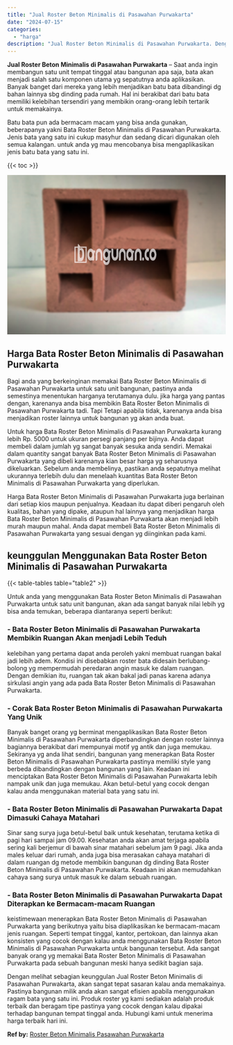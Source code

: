 ```yaml
---
title: "Jual Roster Beton Minimalis di Pasawahan Purwakarta"
date: "2024-07-15"
categories: 
  - "harga"
description: "Jual Roster Beton Minimalis di Pasawahan Purwakarta. Dengan melihat sebagian keunggulan Jual Roster Beton Minimalis di Pasawahan Purwakarta, akan sangat tepa..."
---
```


**Jual Roster Beton Minimalis di Pasawahan Purwakarta** – Saat anda ingin membangun satu unit tempat tinggal atau bangunan apa saja, bata akan menjadi salah satu komponen utama yg sepatutnya anda aplikasikan. Banyak banget dari mereka yang lebih menjadikan batu bata dibandingi dg bahan lainnya sbg dinding pada rumah. Hal ini berakibat dari batu bata memiliki kelebihan tersendiri yang membikin orang-orang lebih tertarik untuk memakainya.

Batu bata pun ada bermacam macam yang bisa anda gunakan, beberapanya yakni Bata Roster Beton Minimalis di Pasawahan Purwakarta. Jenis bata yang satu ini cukup masyhur dan sedang dicari digunakan oleh semua kalangan. untuk anda yg mau mencobanya bisa mengaplikasikan jenis batu bata yang satu ini.

{{< toc >}}

![Jual Roster Beton Minimalis di Pasawahan Purwakarta](/images/bata-roster-minimalis-33.png)

## Harga Bata Roster Beton Minimalis di Pasawahan Purwakarta

Bagi anda yang berkeinginan memakai Bata Roster Beton Minimalis di Pasawahan Purwakarta untuk satu unit bangunan, pastinya anda semestinya menentukan harganya terutamanya dulu. jika harga yang pantas dengan, karenanya anda bisa membikin Bata Roster Beton Minimalis di Pasawahan Purwakarta tadi. Tapi Tetapi apabila tidak, karenanya anda bisa menjadikan roster lainnya untuk bangunan yg akan anda buat.

Untuk harga Bata Roster Beton Minimalis di Pasawahan Purwakarta kurang lebih Rp. 5000 untuk ukuran persegi panjang per bijinya. Anda dapat membeli dalam jumlah yg sangat banyak sesuka anda sendiri. Memakai dalam quantity sangat banyak Bata Roster Beton Minimalis di Pasawahan Purwakarta yang dibeli karenanya kian besar harga yg seharusnya dikeluarkan. Sebelum anda membelinya, pastikan anda sepatutnya melihat ukurannya terlebih dulu dan menelaah kuantitas Bata Roster Beton Minimalis di Pasawahan Purwakarta yang diperlukan.

Harga Bata Roster Beton Minimalis di Pasawahan Purwakarta juga berlainan dari setiap kios maupun penjualnya. Keadaan itu dapat diberi pengaruh oleh kualitas, bahan yang dipake, ataupun hal lainnya yang menjadikan harga Bata Roster Beton Minimalis di Pasawahan Purwakarta akan menjadi lebih murah maupun mahal. Anda dapat membeli Bata Roster Beton Minimalis di Pasawahan Purwakarta yang sesuai dengan yg diinginkan pada kami.

## keunggulan Menggunakan Bata Roster Beton Minimalis di Pasawahan Purwakarta

{{< table-tables table="table2" >}}

Untuk anda yang menggunakan Bata Roster Beton Minimalis di Pasawahan Purwakarta untuk satu unit bangunan, akan ada sangat banyak nilai lebih yg bisa anda temukan, beberapa diantaranya seperti berikut:

### \- Bata Roster Beton Minimalis di Pasawahan Purwakarta Membikin Ruangan Akan menjadi Lebih Teduh

kelebihan yang pertama dapat anda peroleh yakni membuat ruangan bakal jadi lebih adem. Kondisi ini disebabkan roster bata didesain berlubang-bolong yg mempermudah peredaran angin masuk ke dalam ruangan. Dengan demikian itu, ruangan tak akan bakal jadi panas karena adanya sirkulasi angin yang ada pada Bata Roster Beton Minimalis di Pasawahan Purwakarta.

### \- Corak Bata Roster Beton Minimalis di Pasawahan Purwakarta Yang Unik

Banyak banget orang yg berminat mengaplikasikan Bata Roster Beton Minimalis di Pasawahan Purwakarta diperbandingkan dengan roster lainnya bagiannya berakibat dari mempunyai motif yg antik dan juga memukau. Sekiranya yg anda lihat sendiri, bangunan yang menerapkan Bata Roster Beton Minimalis di Pasawahan Purwakarta pastinya memiliki style yang berbeda dibandingkan dengan bangunan yang lain. Keadaan ini menciptakan Bata Roster Beton Minimalis di Pasawahan Purwakarta lebih nampak unik dan juga memukau. Akan betul-betul yang cocok dengan kalau anda menggunakan material bata yang satu ini.

### \- Bata Roster Beton Minimalis di Pasawahan Purwakarta Dapat Dimasuki Cahaya Matahari

Sinar sang surya juga betul-betul baik untuk kesehatan, terutama ketika di pagi hari sampai jam 09.00. Kesehatan anda akan amat terjaga apabila sering kali berjemur di bawah sinar matahari sebelum jam 9 pagi. Jika anda males keluar dari rumah, anda juga bisa merasakan cahaya matahari di dalam ruangan dg metode membikin bangunan dg dinding Bata Roster Beton Minimalis di Pasawahan Purwakarta. Keadaan ini akan memudahkan cahaya sang surya untuk masuk ke dalam sebuah ruangan.

### \- Bata Roster Beton Minimalis di Pasawahan Purwakarta Dapat Diterapkan ke Bermacam-macam Ruangan

keistimewaan menerapkan Bata Roster Beton Minimalis di Pasawahan Purwakarta yang berikutnya yaitu bisa diaplikasikan ke bermacam-macam jenis ruangan. Seperti tempat tinggal, kantor, pertokoan, dan lainnya akan konsisten yang cocok dengan kalau anda menggunakan Bata Roster Beton Minimalis di Pasawahan Purwakarta untuk bangunan tersebut. Ada sangat banyak orang yg memakai Bata Roster Beton Minimalis di Pasawahan Purwakarta pada sebuah bangunan meski hanya sedikit bagian saja.

Dengan melihat sebagian keunggulan Jual Roster Beton Minimalis di Pasawahan Purwakarta, akan sangat tepat sasaran kalau anda memakainya. Pastinya bangunan milik anda akan sangat efisien apabila menggunakan ragam bata yang satu ini. Produk roster yg kami sediakan adalah produk terbaik dan beragam tipe pastinya yang cocok dengan kalau dipakai terhadap bangunan tempat tinggal anda. Hubungi kami untuk menerima harga terbaik hari ini.

**Ref by:** [Roster Beton Minimalis Pasawahan Purwakarta](https://id.wikipedia.org/wiki/Roster)
